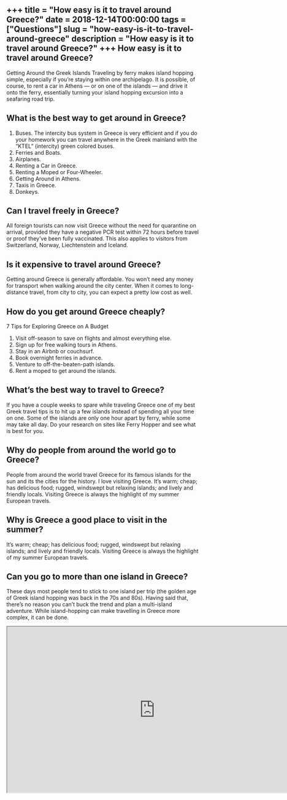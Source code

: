 +++
title = "How easy is it to travel around Greece?"
date = 2018-12-14T00:00:00
tags = ["Questions"]
slug = "how-easy-is-it-to-travel-around-greece"
description = "How easy is it to travel around Greece?"
+++
How easy is it to travel around Greece?
---------------------------------------

Getting Around the Greek Islands Traveling by ferry makes island hopping simple, especially if you’re staying within one archipelago. It is possible, of course, to rent a car in Athens — or on one of the islands — and drive it onto the ferry, essentially turning your island hopping excursion into a seafaring road trip.

What is the best way to get around in Greece?
---------------------------------------------

1. Buses. The intercity bus system in Greece is very efficient and if you do your homework you can travel anywhere in the Greek mainland with the “KTEL” (intercity) green colored buses.
2. Ferries and Boats.
3. Airplanes.
4. Renting a Car in Greece.
5. Renting a Moped or Four-Wheeler.
6. Getting Around in Athens.
7. Taxis in Greece.
8. Donkeys.

Can I travel freely in Greece?
------------------------------

All foreign tourists can now visit Greece without the need for quarantine on arrival, provided they have a negative PCR test within 72 hours before travel or proof they’ve been fully vaccinated. This also applies to visitors from Switzerland, Norway, Liechtenstein and Iceland.

Is it expensive to travel around Greece?
----------------------------------------

Getting around Greece is generally affordable. You won’t need any money for transport when walking around the city center. When it comes to long-distance travel, from city to city, you can expect a pretty low cost as well.

How do you get around Greece cheaply?
-------------------------------------

7 Tips for Exploring Greece on A Budget

1. Visit off-season to save on flights and almost everything else.
2. Sign up for free walking tours in Athens.
3. Stay in an Airbnb or couchsurf.
4. Book overnight ferries in advance.
5. Venture to off-the-beaten-path islands.
6. Rent a moped to get around the islands.

What’s the best way to travel to Greece?
----------------------------------------

If you have a couple weeks to spare while traveling Greece one of my best Greek travel tips is to hit up a few islands instead of spending all your time on one. Some of the islands are only one hour apart by ferry, while some may take all day. Do your research on sites like Ferry Hopper and see what is best for you.

Why do people from around the world go to Greece?
-------------------------------------------------

People from around the world travel Greece for its famous islands for the sun and its the cities for the history. I love visiting Greece. It’s warm; cheap; has delicious food; rugged, windswept but relaxing islands; and lively and friendly locals. Visiting Greece is always the highlight of my summer European travels.

Why is Greece a good place to visit in the summer?
--------------------------------------------------

It’s warm; cheap; has delicious food; rugged, windswept but relaxing islands; and lively and friendly locals. Visiting Greece is always the highlight of my summer European travels.

Can you go to more than one island in Greece?
---------------------------------------------

These days most people tend to stick to one island per trip (the golden age of Greek island hopping was back in the 70s and 80s). Having said that, there’s no reason you can’t buck the trend and plan a multi-island adventure. While island-hopping can make travelling in Greece more complex, it can be done.

<iframe allow="accelerometer; autoplay; clipboard-write; encrypted-media; gyroscope; picture-in-picture" allowfullscreen="" class="__youtube_prefs__  epyt-is-override  no-lazyload" data-no-lazy="1" data-origheight="433" data-origwidth="770" data-skipgform_ajax_framebjll="" height="433" id="_ytid_39925" loading="lazy" src="https://www.youtube.com/embed/PftFmoUH0ag?enablejsapi=1&autoplay=0&cc_load_policy=0&cc_lang_pref=&iv_load_policy=1&loop=0&modestbranding=0&rel=1&fs=1&playsinline=0&autohide=2&theme=dark&color=red&controls=1&" title="YouTube player" width="770"></iframe>